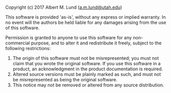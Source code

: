 Copyright (c) 2017 Albert M. Lund (a.m.lund@utah.edu)
 
This software is provided 'as-is', without any express or implied
warranty. In no event will the authors be held liable for any damages
arising from the use of this software.
 
Permission is granted to anyone to use this software for any non-commercial 
purpose, and to alter it and redistribute it freely, subject to the following 
restrictions:
 
1. The origin of this software must not be misrepresented; you must not
   claim that you wrote the original software. If you use this software
   in a product, an acknowledgment in the product documentation is required.
2. Altered source versions must be plainly marked as such, and must not be
   misrepresented as being the original software.
3. This notice may not be removed or altered from any source distribution.
